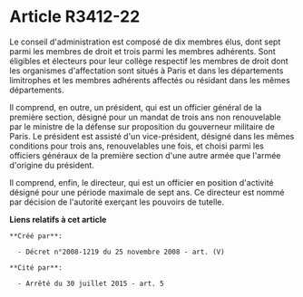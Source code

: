 # Article R3412-22

Le conseil d'administration est composé de dix membres élus, dont sept parmi les membres de droit et trois parmi les membres
adhérents. Sont éligibles et électeurs pour leur collège respectif les membres de droit dont les organismes d'affectation
sont situés à Paris et dans les départements limitrophes et les membres adhérents affectés ou résidant dans les mêmes
départements.

Il comprend, en outre, un président, qui est un officier général de la première section, désigné pour un mandat de trois ans
non renouvelable par le ministre de la défense sur proposition du gouverneur militaire de Paris. Le président est assisté
d'un vice-président, désigné dans les mêmes conditions pour trois ans, renouvelables une fois, et choisi parmi les officiers
généraux de la première section d'une autre armée que l'armée d'origine du président.

Il comprend, enfin, le directeur, qui est un officier en position d'activité désigné pour une période maximale de sept ans.
Ce directeur est nommé par décision de l'autorité exerçant les pouvoirs de tutelle.

**Liens relatifs à cet article**

	**Créé par**:

	  - Décret n°2008-1219 du 25 novembre 2008 - art. (V)

	**Cité par**:

	  - Arrêté du 30 juillet 2015 - art. 5
